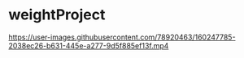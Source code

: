 # weightProject



https://user-images.githubusercontent.com/78920463/160247785-2038ec26-b631-445e-a277-9d5f885ef13f.mp4
